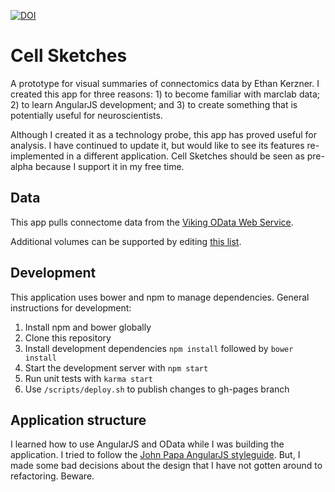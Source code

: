[![DOI](https://zenodo.org/badge/39520701.svg)](https://zenodo.org/badge/latestdoi/39520701)


# Cell Sketches

A prototype for visual summaries of connectomics data by Ethan Kerzner. I created this app for three reasons: 1) to become familiar with 
marclab data; 2) to learn AngularJS development; and 3) to create something that is potentially useful for 
neuroscientists.

Although I created it as a technology probe, this app has proved useful for analysis. I have continued to update it, but would like to see its features re-implemented in a different application. Cell Sketches should be seen as pre-alpha because I support it in my free time.

## Data

This app pulls connectome data from the [Viking OData Web Service](http://connectomes.utah.edu/export/odata.html). 

Additional volumes can be supported by editing [this list](https://github.com/kerzner/cellSketches/blob/4318ec4fd0eae5bd366879d0904158da4b693468/app.js#L57-L64).

## Development

This application uses bower and npm to manage dependencies. General instructions for development:

1. Install npm and bower globally 
1. Clone this repository
1. Install development dependencies `npm install` followed by `bower install`
1. Start the development server with `npm start` 
1. Run unit tests with `karma start`
1. Use `/scripts/deploy.sh` to publish changes to gh-pages branch

## Application structure

I learned how to use AngularJS and OData while I was building the application. I tried to follow the [John Papa AngularJS styleguide](https://github.com/johnpapa/angular-styleguide/blob/master/a1/README.md). But, I made some bad decisions about the design that I have not gotten around to refactoring. Beware. 
